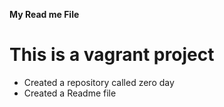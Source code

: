 **My Read me File**
# This is a vagrant project
* Created a repository called zero day
* Created a Readme file
